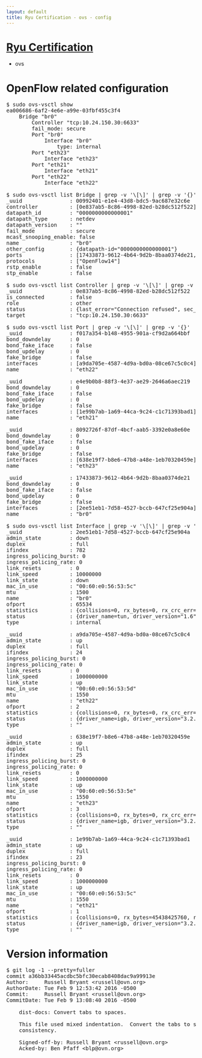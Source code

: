 ```yaml
---
layout: default
title: Ryu Certification - ovs - config
---
```

# [Ryu Certification](http://osrg.github.io/ryu/certification.html)
* ovs 

# OpenFlow related configuration
<pre>
$ sudo ovs-vsctl show
ea006686-6af2-4e6e-a99e-03fbf455c3f4
    Bridge "br0"
        Controller "tcp:10.24.150.30:6633"
        fail_mode: secure
        Port "br0"
            Interface "br0"
                type: internal
        Port "eth23"
            Interface "eth23"
        Port "eth21"
            Interface "eth21"
        Port "eth22"
            Interface "eth22"

$ sudo ovs-vsctl list Bridge | grep -v '\[\]' | grep -v '{}'
_uuid               : 00992401-e1e4-43d8-bdc5-9ac687e32c6e
controller          : [0e837ab5-8c86-4998-82ed-b28dc512f522]
datapath_id         : "0000000000000001"
datapath_type       : netdev
datapath_version    : "<built-in>"
fail_mode           : secure
mcast_snooping_enable: false
name                : "br0"
other_config        : {datapath-id="0000000000000001"}
ports               : [17433873-9612-4b64-9d2b-8baa0374de21, 8092726f-87df-4bcf-aab5-3392e0a8e60e, e4e9b0b8-88f3-4e37-ae29-2646a6aec219, f017a354-b148-4955-901a-cf9d2a664bbf]
protocols           : ["OpenFlow14"]
rstp_enable         : false
stp_enable          : false

$ sudo ovs-vsctl list Controller | grep -v '\[\]' | grep -v '{}'
_uuid               : 0e837ab5-8c86-4998-82ed-b28dc512f522
is_connected        : false
role                : other
status              : {last_error="Connection refused", sec_since_connect="17", sec_since_disconnect="2", state=BACKOFF}
target              : "tcp:10.24.150.30:6633"

$ sudo ovs-vsctl list Port | grep -v '\[\]' | grep -v '{}'
_uuid               : f017a354-b148-4955-901a-cf9d2a664bbf
bond_downdelay      : 0
bond_fake_iface     : false
bond_updelay        : 0
fake_bridge         : false
interfaces          : [a9da705e-4587-4d9a-bd0a-08ce67c5c0c4]
name                : "eth22"

_uuid               : e4e9b0b8-88f3-4e37-ae29-2646a6aec219
bond_downdelay      : 0
bond_fake_iface     : false
bond_updelay        : 0
fake_bridge         : false
interfaces          : [1e99b7ab-1a69-44ca-9c24-c1c71393bad1]
name                : "eth21"

_uuid               : 8092726f-87df-4bcf-aab5-3392e0a8e60e
bond_downdelay      : 0
bond_fake_iface     : false
bond_updelay        : 0
fake_bridge         : false
interfaces          : [638e19f7-b8e6-47b8-a48e-1eb70320459e]
name                : "eth23"

_uuid               : 17433873-9612-4b64-9d2b-8baa0374de21
bond_downdelay      : 0
bond_fake_iface     : false
bond_updelay        : 0
fake_bridge         : false
interfaces          : [2ee51eb1-7d58-4527-bccb-647cf25e904a]
name                : "br0"

$ sudo ovs-vsctl list Interface | grep -v '\[\]' | grep -v '{}'
_uuid               : 2ee51eb1-7d58-4527-bccb-647cf25e904a
admin_state         : down
duplex              : full
ifindex             : 782
ingress_policing_burst: 0
ingress_policing_rate: 0
link_resets         : 0
link_speed          : 10000000
link_state          : down
mac_in_use          : "00:60:e0:56:53:5c"
mtu                 : 1500
name                : "br0"
ofport              : 65534
statistics          : {collisions=0, rx_bytes=0, rx_crc_err=0, rx_dropped=0, rx_errors=0, rx_frame_err=0, rx_over_err=0, rx_packets=0, tx_bytes=0, tx_dropped=0, tx_errors=0, tx_packets=0}
status              : {driver_name=tun, driver_version="1.6", firmware_version="N/A"}
type                : internal

_uuid               : a9da705e-4587-4d9a-bd0a-08ce67c5c0c4
admin_state         : up
duplex              : full
ifindex             : 24
ingress_policing_burst: 0
ingress_policing_rate: 0
link_resets         : 0
link_speed          : 1000000000
link_state          : up
mac_in_use          : "00:60:e0:56:53:5d"
mtu                 : 1550
name                : "eth22"
ofport              : 2
statistics          : {collisions=0, rx_bytes=0, rx_crc_err=0, rx_dropped=0, rx_errors=0, rx_frame_err=0, rx_over_err=0, rx_packets=0, tx_bytes=30646354538, tx_dropped=0, tx_errors=0, tx_packets=20461462}
status              : {driver_name=igb, driver_version="3.2.10-k", firmware_version="2.10-9"}
type                : ""

_uuid               : 638e19f7-b8e6-47b8-a48e-1eb70320459e
admin_state         : up
duplex              : full
ifindex             : 25
ingress_policing_burst: 0
ingress_policing_rate: 0
link_resets         : 0
link_speed          : 1000000000
link_state          : up
mac_in_use          : "00:60:e0:56:53:5e"
mtu                 : 1550
name                : "eth23"
ofport              : 3
statistics          : {collisions=0, rx_bytes=0, rx_crc_err=0, rx_dropped=0, rx_errors=0, rx_frame_err=0, rx_over_err=0, rx_packets=0, tx_bytes=8749554000, tx_dropped=0, tx_errors=0, tx_packets=5833036}
status              : {driver_name=igb, driver_version="3.2.10-k", firmware_version="2.10-9"}
type                : ""

_uuid               : 1e99b7ab-1a69-44ca-9c24-c1c71393bad1
admin_state         : up
duplex              : full
ifindex             : 23
ingress_policing_burst: 0
ingress_policing_rate: 0
link_resets         : 0
link_speed          : 1000000000
link_state          : up
mac_in_use          : "00:60:e0:56:53:5c"
mtu                 : 1550
name                : "eth21"
ofport              : 1
statistics          : {collisions=0, rx_bytes=45438425760, rx_crc_err=0, rx_dropped=0, rx_errors=0, rx_frame_err=0, rx_over_err=0, rx_packets=30359109, tx_bytes=0, tx_dropped=0, tx_errors=0, tx_packets=0}
status              : {driver_name=igb, driver_version="3.2.10-k", firmware_version="2.10-9"}
type                : ""
</pre>

# Version information
<pre>
$ git log -1 --pretty=fuller
commit a36bb33445acdbc5bfc30ecab8408dac9a99913e
Author:     Russell Bryant &lt;russell@ovn.org&gt;
AuthorDate: Tue Feb 9 12:53:42 2016 -0500
Commit:     Russell Bryant &lt;russell@ovn.org&gt;
CommitDate: Tue Feb 9 13:08:40 2016 -0500

    dist-docs: Convert tabs to spaces.
    
    This file used mixed indentation.  Convert the tabs to spaces for
    consistency.
    
    Signed-off-by: Russell Bryant &lt;russell@ovn.org&gt;
    Acked-by: Ben Pfaff &lt;blp@ovn.org&gt;
</pre>

